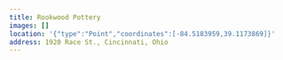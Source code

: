 ```yaml
---
title: Rookwood Pottery
images: []
location: '{"type":"Point","coordinates":[-84.5183959,39.1173869]}'
address: 1920 Race St., Cincinnati, Ohio
---
```

